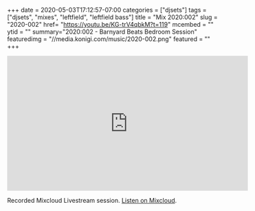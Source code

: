 +++
date = 2020-05-03T17:12:57-07:00
categories = ["djsets"]
tags = ["djsets", "mixes", "leftfield", "leftfield bass"]
title = "Mix 2020:002"
slug = "2020-002"
href= "https://youtu.be/KG-trV4qbkM?t=119"
mcembed = ""
ytid = ""
summary="2020:002 - Barnyard Beats Bedroom Session"
featuredimg = "//media.konigi.com/music/2020-002.png"
featured = ""
+++

<div class="mix"><div class="video" >
<iframe width="560" height="315" src="https://www.youtube.com/embed/XNIhYz_y4gs" frameborder="0" allow="accelerometer; autoplay; encrypted-media; gyroscope; picture-in-picture" allowfullscreen></iframe>
</div></div>

Recorded Mixcloud Livestream session. <a href="https://www.mixcloud.com/djkonigi/konigi-2020002-barnyard-beats/">Listen on Mixcloud</a>.
